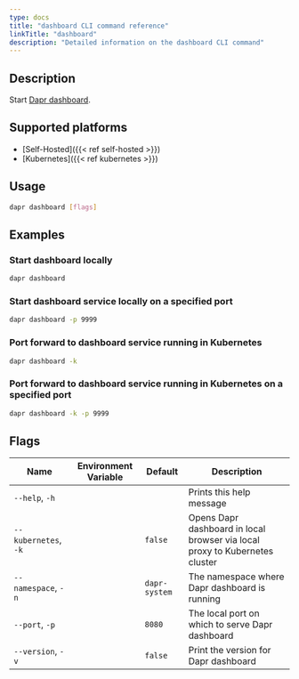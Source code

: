 ```yaml
---
type: docs
title: "dashboard CLI command reference"
linkTitle: "dashboard"
description: "Detailed information on the dashboard CLI command"
---
```


## Description

Start [Dapr dashboard](https://github.com/dapr/dashboard).

## Supported platforms

- [Self-Hosted]({{< ref self-hosted >}})
- [Kubernetes]({{< ref kubernetes >}})

## Usage
```bash
dapr dashboard [flags]
```

## Examples

### Start dashboard locally
```bash
dapr dashboard
```

### Start dashboard service locally on a specified port
```bash
dapr dashboard -p 9999
```

### Port forward to dashboard service running in Kubernetes
```bash
dapr dashboard -k
```

### Port forward to dashboard service running in Kubernetes on a specified port
```bash
dapr dashboard -k -p 9999
```

## Flags

| Name | Environment Variable | Default | Description |
|------|----------------------|---------|-------------|
| `--help`, `-h`       | |               | Prints this help message |
| `--kubernetes`, `-k` | | `false`       | Opens Dapr dashboard in local browser via local proxy to Kubernetes cluster |
| `--namespace`, `-n`  | | `dapr-system` | The namespace where Dapr dashboard is running |
| `--port`, `-p`       | | `8080`        | The local port on which to serve Dapr dashboard |
| `--version`, `-v`    | | `false`       | Print the version for Dapr dashboard |
